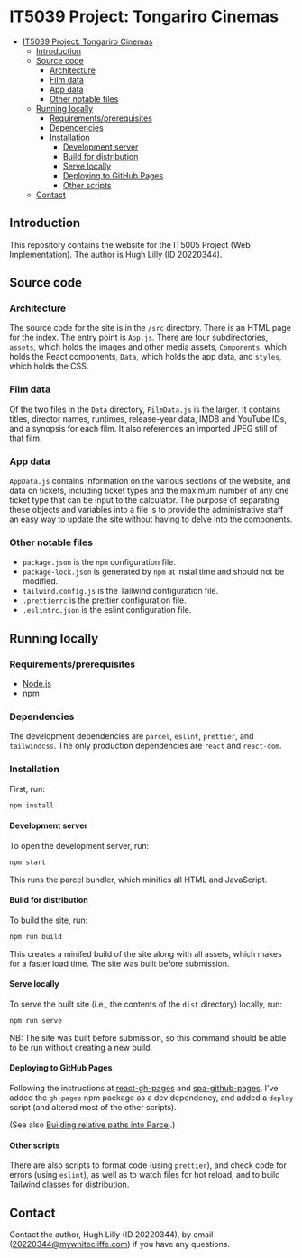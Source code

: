# IT5039 Project: Tongariro Cinemas

- [IT5039 Project: Tongariro Cinemas](#it5039-project-tongariro-cinemas)
  - [Introduction](#introduction)
  - [Source code](#source-code)
    - [Architecture](#architecture)
    - [Film data](#film-data)
    - [App data](#app-data)
    - [Other notable files](#other-notable-files)
  - [Running locally](#running-locally)
    - [Requirements/prerequisites](#requirementsprerequisites)
    - [Dependencies](#dependencies)
    - [Installation](#installation)
      - [Development server](#development-server)
      - [Build for distribution](#build-for-distribution)
      - [Serve locally](#serve-locally)
      - [Deploying to GitHub Pages](#deploying-to-github-pages)
      - [Other scripts](#other-scripts)
  - [Contact](#contact)

## Introduction

This repository contains the website for the IT5005 Project (Web Implementation). The author is Hugh Lilly (ID 20220344).

## Source code

### Architecture

The source code for the site is in the `/src` directory. There is an HTML page for the index. The entry point is `App.js`. There are four subdirectories, `assets`, which holds the images and other media assets, `Components`, which holds the React components, `Data`, which holds the app data, and `styles`, which holds the CSS.

### Film data

Of the two files in the `Data` directory, `FilmData.js` is the larger. It contains titles, director names, runtimes, release-year data, IMDB and YouTube IDs, and a synopsis for each film. It also references an imported JPEG still of that film.

### App data

`AppData.js` contains information on the various sections of the website, and data on tickets, including ticket types and the maximum number of any one ticket type that can be input to the calculator. The purpose of separating these objects and variables into a file is to provide the administrative staff an easy way to update the site without having to delve into the components.

### Other notable files

- `package.json` is the `npm` configuration file.
- `package-lock.json` is generated by `npm` at instal time and should not be modified.
- `tailwind.config.js` is the Tailwind configuration file.
- `.prettierrc` is the prettier configuration file.
- `.eslintrc.json` is the eslint configuration file.

## Running locally

### Requirements/prerequisites

- [Node.js](https://nodejs.org/en/)
- [npm](https://npmjs.org)

### Dependencies

The development dependencies are `parcel`, `eslint`, `prettier`, and `tailwindcss`. The only production dependencies are `react` and `react-dom`.

### Installation

First, run:

```bash
npm install
```

#### Development server

To open the development server, run:

```bash
npm start
```

This runs the parcel bundler, which minifies all HTML and JavaScript.

#### Build for distribution

To build the site, run:

```bash
npm run build
```

This creates a minifed build of the site along with all assets, which makes for a faster load time. The site was built before submission.

#### Serve locally

To serve the built site (i.e., the contents of the `dist` directory) locally, run:

```bash
npm run serve
```

NB: The site was built before submission, so this command should be able to be run without creating a new build.

#### Deploying to GitHub Pages

Following the instructions at [react-gh-pages](https://github.com/gitname/react-gh-pages) and [spa-github-pages](https://github.com/rafgraph/spa-github-pages), I've added the `gh-pages` npm package as a dev dependency, and added a `deploy` script (and altered most of the other scripts).

(See also [Building relative paths into Parcel](https://github.com/parcel-bundler/parcel/issues/206).)

#### Other scripts

There are also scripts to format code (using `prettier`), and check code for errors (using `eslint`), as well as to watch files for hot reload, and to build Tailwind classes for distribution.

## Contact

Contact the author, Hugh Lilly (ID 20220344), by email (20220344@mywhitecliffe.com) if you have any questions.
